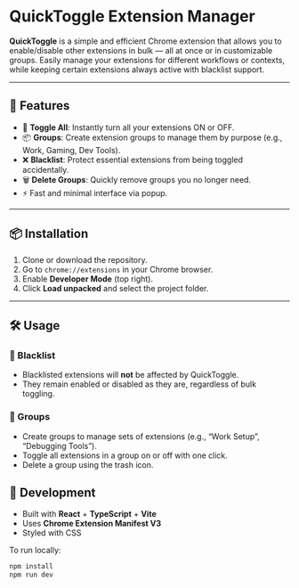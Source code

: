 # QuickToggle Extension Manager

**QuickToggle** is a simple and efficient Chrome extension that allows you to enable/disable other extensions in bulk — all at once or in customizable groups. Easily manage your extensions for different workflows or contexts, while keeping certain extensions always active with blacklist support.

---

## 🚀 Features

- 🔄 **Toggle All**: Instantly turn all your extensions ON or OFF.
- 📦 **Groups**: Create extension groups to manage them by purpose (e.g., Work, Gaming, Dev Tools).
- ❌ **Blacklist**: Protect essential extensions from being toggled accidentally.
- 🗑️ **Delete Groups**: Quickly remove groups you no longer need.
- ⚡ Fast and minimal interface via popup.
  
---

## 📦 Installation

1. Clone or download the repository.
2. Go to `chrome://extensions` in your Chrome browser.
3. Enable **Developer Mode** (top right).
4. Click **Load unpacked** and select the project folder.

---

## 🛠️ Usage

### 🔲 Blacklist

- Blacklisted extensions will **not** be affected by QuickToggle.
- They remain enabled or disabled as they are, regardless of bulk toggling.
  
### 🧩 Groups

- Create groups to manage sets of extensions (e.g., “Work Setup”, “Debugging Tools”).
- Toggle all extensions in a group on or off with one click.
- Delete a group using the trash icon.

## 🧪 Development

- Built with **React** + **TypeScript** + **Vite**
- Uses **Chrome Extension Manifest V3**
- Styled with CSS

To run locally:

```bash
npm install
npm run dev

